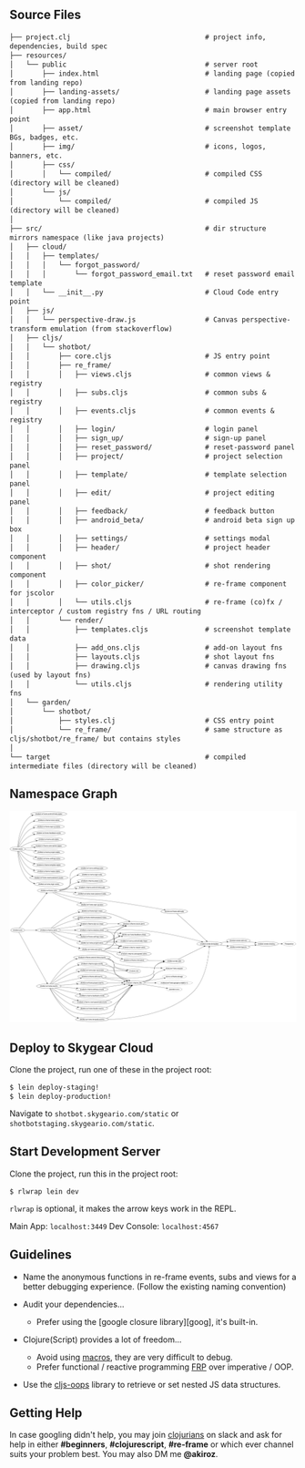 ## Source Files

```
├── project.clj                                 # project info, dependencies, build spec
├── resources/
│   └── public                                  # server root
│       ├── index.html                          # landing page (copied from landing repo)
│       ├── landing-assets/                     # landing page assets (copied from landing repo)
│       ├── app.html                            # main browser entry point
│       ├── asset/                              # screenshot template BGs, badges, etc.
│       ├── img/                                # icons, logos, banners, etc.
│       ├── css/
│       │   └── compiled/                       # compiled CSS (directory will be cleaned)
│       └── js/
│           └── compiled/                       # compiled JS (directory will be cleaned)
│
├── src/                                        # dir structure mirrors namespace (like java projects)
│   ├── cloud/
│   │   ├── templates/
│   │   │   └── forgot_password/
│   │   │       └── forgot_password_email.txt   # reset password email template
│   │   └── __init__.py                         # Cloud Code entry point
│   ├── js/
│   │   └── perspective-draw.js                 # Canvas perspective-transform emulation (from stackoverflow)
│   ├── cljs/
│   │   └── shotbot/
│   │       ├── core.cljs                       # JS entry point
│   │       ├── re_frame/
│   │       │   ├── views.cljs                  # common views & registry
│   │       │   ├── subs.cljs                   # common subs & registry
│   │       │   ├── events.cljs                 # common events & registry
│   │       │   ├── login/                      # login panel 
│   │       │   ├── sign_up/                    # sign-up panel 
│   │       │   ├── reset_password/             # reset-password panel 
│   │       │   ├── project/                    # project selection panel
│   │       │   ├── template/                   # template selection panel
│   │       │   ├── edit/                       # project editing panel
│   │       │   ├── feedback/                   # feedback button
│   │       │   ├── android_beta/               # android beta sign up box
│   │       │   ├── settings/                   # settings modal
│   │       │   ├── header/                     # project header component
│   │       │   ├── shot/                       # shot rendering component
│   │       │   ├── color_picker/               # re-frame component for jscolor
│   │       │   └── utils.cljs                  # re-frame (co)fx / interceptor / custom registry fns / URL routing
│   │       └── render/
│   │           ├── templates.cljs              # screenshot template data
│   │           ├── add_ons.cljs                # add-on layout fns
│   │           ├── layouts.cljs                # shot layout fns
│   │           ├── drawing.cljs                # canvas drawing fns (used by layout fns)
│   │           └── utils.cljs                  # rendering utility fns
│   └── garden/
│       └── shotbot/
│           ├── styles.clj                      # CSS entry point
│           └── re_frame/                       # same structure as cljs/shotbot/re_frame/ but contains styles
│
└── target                                      # compiled intermediate files (directory will be cleaned)

```

## Namespace Graph
![](ns-graph.png)


## Deploy to Skygear Cloud

Clone the project, run one of these in the project root:

```
$ lein deploy-staging! 
$ lein deploy-production!
```

Navigate to `shotbot.skygeario.com/static` or `shotbotstaging.skygeario.com/static`.

## Start Development Server

Clone the project, run this in the project root:

```
$ rlwrap lein dev
```

`rlwrap` is optional, it makes the arrow keys work in the REPL.

Main App: `localhost:3449`
Dev Console: `localhost:4567`


## Guidelines

- Name the anonymous functions in re-frame events, subs and views
  for a better debugging experience. (Follow the existing naming convention)

- Audit your dependencies...
  - Prefer using the [google closure library][goog], it's built-in.

- Clojure(Script) provides a lot of freedom...
  - Avoid using [macros][macros], they are very difficult to debug.
  - Prefer functional / reactive programming [FRP][frp] over imperative / OOP.

- Use the [cljs-oops][oops] library to retrieve or set nested JS data structures.

[oops]: https://github.com/binaryage/cljs-oops
[frp]: https://en.wikipedia.org/wiki/Functional_reactive_programming
[macros]: http://clojure.org/reference/macros
[clojurians]: http://clojurians.net/

## Getting Help

In case googling didn't help, you may join [clojurians][clojurians] on slack and
ask for help in either **#beginners**, **#clojurescript**, **#re-frame** or which ever
channel suits your problem best. You may also DM me **@akiroz**.

